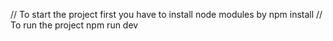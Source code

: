 // To start the project first you have to install node modules by
npm install 
// To run the project 
npm run dev

